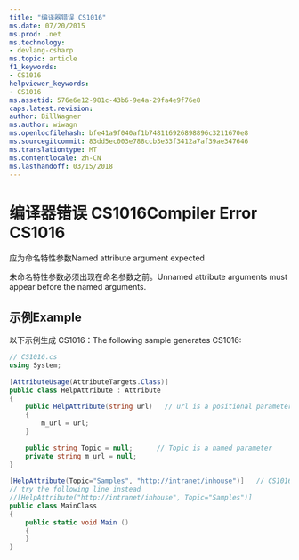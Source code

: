 ```yaml
---
title: "编译器错误 CS1016"
ms.date: 07/20/2015
ms.prod: .net
ms.technology:
- devlang-csharp
ms.topic: article
f1_keywords:
- CS1016
helpviewer_keywords:
- CS1016
ms.assetid: 576e6e12-981c-43b6-9e4a-29fa4e9f76e8
caps.latest.revision: 
author: BillWagner
ms.author: wiwagn
ms.openlocfilehash: bfe41a9f040af1b748116926898896c3211670e8
ms.sourcegitcommit: 83dd5ec003e788ccb3e33f3412a7af39ae347646
ms.translationtype: MT
ms.contentlocale: zh-CN
ms.lasthandoff: 03/15/2018
---
```

# <a name="compiler-error-cs1016"></a><span data-ttu-id="54ff4-102">编译器错误 CS1016</span><span class="sxs-lookup"><span data-stu-id="54ff4-102">Compiler Error CS1016</span></span>
<span data-ttu-id="54ff4-103">应为命名特性参数</span><span class="sxs-lookup"><span data-stu-id="54ff4-103">Named attribute argument expected</span></span>  
  
 <span data-ttu-id="54ff4-104">未命名特性参数必须出现在命名参数之前。</span><span class="sxs-lookup"><span data-stu-id="54ff4-104">Unnamed attribute arguments must appear before the named arguments.</span></span>  
  
## <a name="example"></a><span data-ttu-id="54ff4-105">示例</span><span class="sxs-lookup"><span data-stu-id="54ff4-105">Example</span></span>  
 <span data-ttu-id="54ff4-106">以下示例生成 CS1016：</span><span class="sxs-lookup"><span data-stu-id="54ff4-106">The following sample generates CS1016:</span></span>  
  
```csharp  
// CS1016.cs  
using System;  
  
[AttributeUsage(AttributeTargets.Class)]  
public class HelpAttribute : Attribute  
{  
    public HelpAttribute(string url)   // url is a positional parameter  
    {  
        m_url = url;  
    }  
  
    public string Topic = null;      // Topic is a named parameter  
    private string m_url = null;  
}  
  
[HelpAttribute(Topic="Samples", "http://intranet/inhouse")]   // CS1016  
// try the following line instead  
//[HelpAttribute("http://intranet/inhouse", Topic="Samples")]  
public class MainClass  
{  
    public static void Main ()  
    {  
    }  
}  
```
